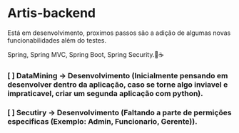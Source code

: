 # Artis-backend

Está em desenvolvimento, proximos passos são a adição de algumas novas funcionabilidades além do testes.

Spring, Spring MVC, Spring Boot, Spring Security.🍃☕


### [ ] DataMining -> Desenvolvimento (Inicialmente pensando em desenvolver dentro da aplicação, caso se torne algo inviavel e impraticavel, criar um segunda aplicação com python).

### [ ] Secutiry -> Desenvolvimento (Faltando a parte de permições especificas (Exemplo: Admin, Funcionario, Gerente)).
